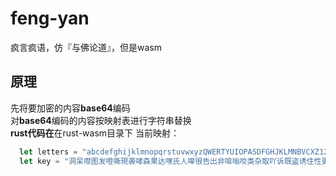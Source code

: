 # feng-yan
疯言疯语，仿『与佛论道』，但是wasm
## 原理
先将要加密的内容**base64**编码  
对**base64**编码的内容按映射表进行字符串替换  
**rust代码在**在rust-wasm目录下
当前映射：
```rust
  let letters = "abcdefghijklmnopqrstuvwxyzQWERTYUIOPASDFGHJKLMNBVCXZ1234567890=+/";
  let key = "洞呆噤图发噔嘶現袭哮森果达嘿氏人嗥很告出非啽嗡咬类杂取吖诉既盗诱住性更拙意么萌宝嘍雜嗷温咯现達偶象你鱼嚄笨注眠常捕嚁嗒动蜂肉孽迦筻";
```